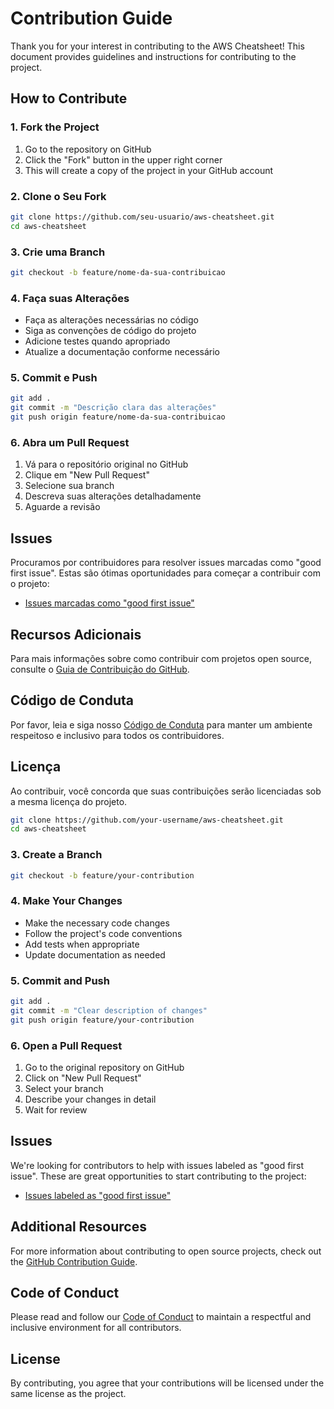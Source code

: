  # Contribution Guide

Thank you for your interest in contributing to the AWS Cheatsheet! This document provides guidelines and instructions for contributing to the project.

## How to Contribute

### 1. Fork the Project

1. Go to the repository on GitHub
2. Click the "Fork" button in the upper right corner
3. This will create a copy of the project in your GitHub account

### 2. Clone o Seu Fork

```bash
git clone https://github.com/seu-usuario/aws-cheatsheet.git
cd aws-cheatsheet
```

### 3. Crie uma Branch

```bash
git checkout -b feature/nome-da-sua-contribuicao
```

### 4. Faça suas Alterações

- Faça as alterações necessárias no código
- Siga as convenções de código do projeto
- Adicione testes quando apropriado
- Atualize a documentação conforme necessário

### 5. Commit e Push

```bash
git add .
git commit -m "Descrição clara das alterações"
git push origin feature/nome-da-sua-contribuicao
```

### 6. Abra um Pull Request

1. Vá para o repositório original no GitHub
2. Clique em "New Pull Request"
3. Selecione sua branch
4. Descreva suas alterações detalhadamente
5. Aguarde a revisão

## Issues

Procuramos por contribuidores para resolver issues marcadas como "good first issue". Estas são ótimas oportunidades para começar a contribuir com o projeto:

- [Issues marcadas como "good first issue"](https://github.com/seu-usuario/aws-cheatsheet/issues?q=is%3Aopen+is%3Aissue+label%3A%22good+first+issue%22)

## Recursos Adicionais

Para mais informações sobre como contribuir com projetos open source, consulte o [Guia de Contribuição do GitHub](https://github.com/github/opensource.guide/blob/main/_articles/pcm/how-to-contribute.md).

## Código de Conduta

Por favor, leia e siga nosso [Código de Conduta](CODE_OF_CONDUCT.md) para manter um ambiente respeitoso e inclusivo para todos os contribuidores.

## Licença

Ao contribuir, você concorda que suas contribuições serão licenciadas sob a mesma licença do projeto.

```bash
git clone https://github.com/your-username/aws-cheatsheet.git
cd aws-cheatsheet
```

### 3. Create a Branch

```bash
git checkout -b feature/your-contribution
```

### 4. Make Your Changes

- Make the necessary code changes
- Follow the project's code conventions
- Add tests when appropriate
- Update documentation as needed

### 5. Commit and Push

```bash
git add .
git commit -m "Clear description of changes"
git push origin feature/your-contribution
```

### 6. Open a Pull Request

1. Go to the original repository on GitHub
2. Click on "New Pull Request"
3. Select your branch
4. Describe your changes in detail
5. Wait for review

## Issues

We're looking for contributors to help with issues labeled as "good first issue". These are great opportunities to start contributing to the project:

- [Issues labeled as "good first issue"](https://github.com/your-username/aws-cheatsheet/issues?q=is%3Aopen+is%3Aissue+label%3A%22good+first+issue%22)

## Additional Resources

For more information about contributing to open source projects, check out the [GitHub Contribution Guide](https://github.com/github/opensource.guide/blob/main/_articles/pcm/how-to-contribute.md).

## Code of Conduct

Please read and follow our [Code of Conduct](CODE_OF_CONDUCT.md) to maintain a respectful and inclusive environment for all contributors.

## License

By contributing, you agree that your contributions will be licensed under the same license as the project.
